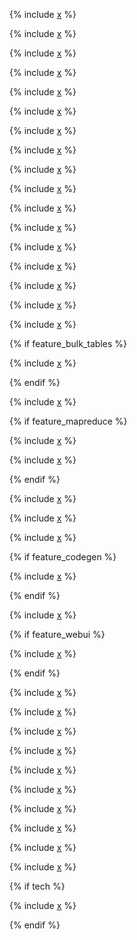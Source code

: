 
{% include [x](_includes/basic/intro.md) %}

{% include [x](_includes/basic/coalesce.md) %}

{% include [x](_includes/basic/length.md) %}

{% include [x](_includes/basic/substring.md) %}

{% include [x](_includes/basic/find.md) %}

{% include [x](_includes/basic/starts_ends_with.md) %}

{% include [x](_includes/basic/if.md) %}

{% include [x](_includes/basic/nanvl.md) %}

{% include [x](_includes/basic/random.md) %}

{% include [x](_includes/basic/current_utc.md) %}

{% include [x](_includes/basic/current_tz.md) %}

{% include [x](_includes/basic/max_min.md) %}

{% include [x](_includes/basic/as_container.md) %}

{% include [x](_includes/basic/container_literal.md) %}

{% include [x](_includes/basic/variant.md) %}

{% include [x](_includes/basic/enum.md) %}

{% include [x](_includes/basic/as_tagged.md) %}

{% if feature_bulk_tables %}

  {% include [x](_includes/basic/table_path_name_recindex.md) %}

{% endif %}

{% include [x](_includes/basic/table_row.md) %}

{% if feature_mapreduce %}

  {% include [x](_includes/basic/files.md) %}

  {% include [x](_includes/basic/weakfield.md) %}

{% endif %}

{% include [x](_includes/basic/ensure.md) %}

{% include [x](_includes/basic/assume_strict.md) %}

{% include [x](_includes/basic/likely.md) %}

{% if feature_codegen %}

  {% include [x](_includes/basic/evaluate_expr_atom.md) %}

{% endif %}

{% include [x](_includes/basic/data-type-literals.md) %}

{% if feature_webui %}

  {% include [x](_includes/basic/metadata.md) %}

{% endif %}

{% include [x](_includes/basic/to_from_bytes.md) %}

{% include [x](_includes/basic/byteat.md) %}

{% include [x](_includes/basic/bitops.md) %}

{% include [x](_includes/basic/abs.md) %}

{% include [x](_includes/basic/optional_ops.md) %}

{% include [x](_includes/basic/callable.md) %}

{% include [x](_includes/basic/pickle.md) %}

{% include [x](_includes/basic/staticmap.md) %}

{% include [x](_includes/basic/staticzip.md) %}

{% include [x](_includes/basic/aggr_factory.md) %}

{% if tech %}

  {% include [x](_includes/basic/s_expressions.md) %}

{% endif %}
